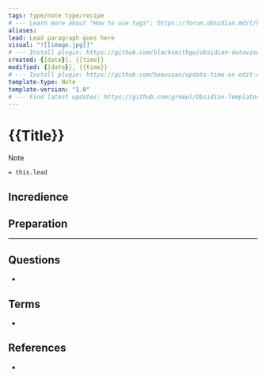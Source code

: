 ```yaml
---
tags: type/note type/recipe 
# --- Learn more about "How to use tags": https://forum.obsidian.md/t/how-to-use-tags/
aliases:
lead: Lead paragraph goes here
visual: "![[image.jpg]]"
# --- Install plugin: https://github.com/blacksmithgu/obsidian-dataview
created: {{date}}, {{time}}
modified: {{date}}, {{time}}
# --- Install plugin: https://github.com/beaussan/update-time-on-edit-obsidian
template-type: Note
template-version: "1.0"
# --- Find latest updates: https://github.com/groepl/Obsidian-Templates
---
```


# {{Title}}

<!-- Main content of my thoughts really -->

> [!Note]
> `= this.lead`

## Incredience


## Preparation


---
## Questions
<!-- What remains for you to consider? --> 
- 

## Terms
<!-- Links to definition pages -->
- 

## References
<!-- Links to pages not referenced in the content -->
- 